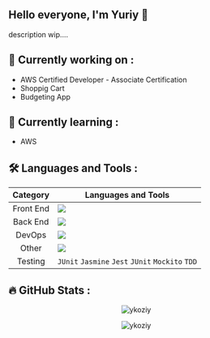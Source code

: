 ## Hello everyone, I'm Yuriy 👋

description wip....

## :construction: Currently working on :

- AWS Certified Developer - Associate Certification
- Shoppig Cart
- Budgeting App

## :apple: Currently learning :

- AWS



## :hammer_and_wrench: Languages and Tools :

| Category | Languages and Tools |
|:--------:|---------------------|
| Front End | <img src="https://skillicons.dev/icons?i=html,css,sass,js,ts,angular,react"/> |
| Back End | <img src="https://skillicons.dev/icons?i=java,spring,postgres,hibernate,mongodb"/> |
| DevOps | <img src="https://skillicons.dev/icons?i=docker,aws,git"/> |
| Other | <img src="https://skillicons.dev/icons?i=nodejs,webpack,maven,py"/> |
| Testing | `JUnit`  `Jasmine`  `Jest`  `JUnit`  `Mockito`  `TDD` |

## :fire: GitHub Stats : 

<p align="center"><img src="https://github-readme-stats.vercel.app/api?username=ykoziy&show_icons=true&theme=merko" alt="ykoziy" /></p>
<p align="center"><img src="https://github-readme-stats.vercel.app/api/top-langs/?username=anuraghazra&layout=compact&theme=merko" alt="ykoziy" /></p>

<!--
**ykoziy/ykoziy** is a ✨ _special_ ✨ repository because its `README.md` (this file) appears on your GitHub profile.

Here are some ideas to get you started:

- 🔭 I’m currently working on ...
- 🌱 I’m currently learning ...
- 👯 I’m looking to collaborate on ...
- 🤔 I’m looking for help with ...
- 💬 Ask me about ...
- 📫 How to reach me: ...
- 😄 Pronouns: ...
- ⚡ Fun fact: ...
-->
